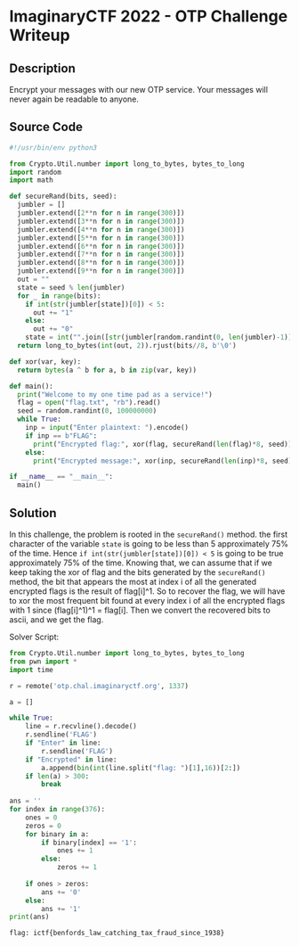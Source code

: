 # ImaginaryCTF 2022 - OTP Challenge Writeup

## Description

Encrypt your messages with our new OTP service. Your messages will never again be readable to anyone.

## Source Code

```python
#!/usr/bin/env python3

from Crypto.Util.number import long_to_bytes, bytes_to_long
import random
import math

def secureRand(bits, seed):
  jumbler = []
  jumbler.extend([2**n for n in range(300)])
  jumbler.extend([3**n for n in range(300)])
  jumbler.extend([4**n for n in range(300)])
  jumbler.extend([5**n for n in range(300)])
  jumbler.extend([6**n for n in range(300)])
  jumbler.extend([7**n for n in range(300)])
  jumbler.extend([8**n for n in range(300)])
  jumbler.extend([9**n for n in range(300)])
  out = ""
  state = seed % len(jumbler)
  for _ in range(bits):
    if int(str(jumbler[state])[0]) < 5:
      out += "1"
    else:
      out += "0"
    state = int("".join([str(jumbler[random.randint(0, len(jumbler)-1)])[0] for n in range(len(str(len(jumbler)))-1)]))
  return long_to_bytes(int(out, 2)).rjust(bits//8, b'\0')

def xor(var, key):
  return bytes(a ^ b for a, b in zip(var, key))

def main():
  print("Welcome to my one time pad as a service!")
  flag = open("flag.txt", "rb").read()
  seed = random.randint(0, 100000000)
  while True:
    inp = input("Enter plaintext: ").encode()
    if inp == b"FLAG":
      print("Encrypted flag:", xor(flag, secureRand(len(flag)*8, seed)).hex())
    else:
      print("Encrypted message:", xor(inp, secureRand(len(inp)*8, seed)).hex())

if __name__ == "__main__":
  main()
  ```
  
## Solution
  
In this challenge, the problem is rooted in the `secureRand()` method. the first character of the variable `state` is going to be less than 5 approximately 75% of the time. Hence `if int(str(jumbler[state])[0]) < 5` is going to be true approximately 75% of the time. Knowing that, we can assume that if we keep taking the xor of flag and the bits generated by the `secureRand()` method, the bit that appears the most at index i of all the generated encrypted flags is the result of flag[i]^1. So to recover the flag, we will have to xor the most frequent bit found at every index i of all the encrypted flags with 1 since (flag[i]^1)^1 = flag[i]. Then we convert the recovered bits to ascii, and we get the flag.

Solver Script:
```python
from Crypto.Util.number import long_to_bytes, bytes_to_long
from pwn import *
import time

r = remote('otp.chal.imaginaryctf.org', 1337)

a = []

while True:
    line = r.recvline().decode()
    r.sendline('FLAG')
    if "Enter" in line:
        r.sendline('FLAG')
    if "Encrypted" in line:
        a.append(bin(int(line.split("flag: ")[1],16))[2:])
    if len(a) > 300:
        break
        
ans = ''
for index in range(376):
    ones = 0
    zeros = 0
    for binary in a:
        if binary[index] == '1':
            ones += 1
        else:
            zeros += 1
            
    if ones > zeros:
        ans += '0'
    else:
        ans += '1'
print(ans)     
```
`flag: ictf{benfords_law_catching_tax_fraud_since_1938}`
